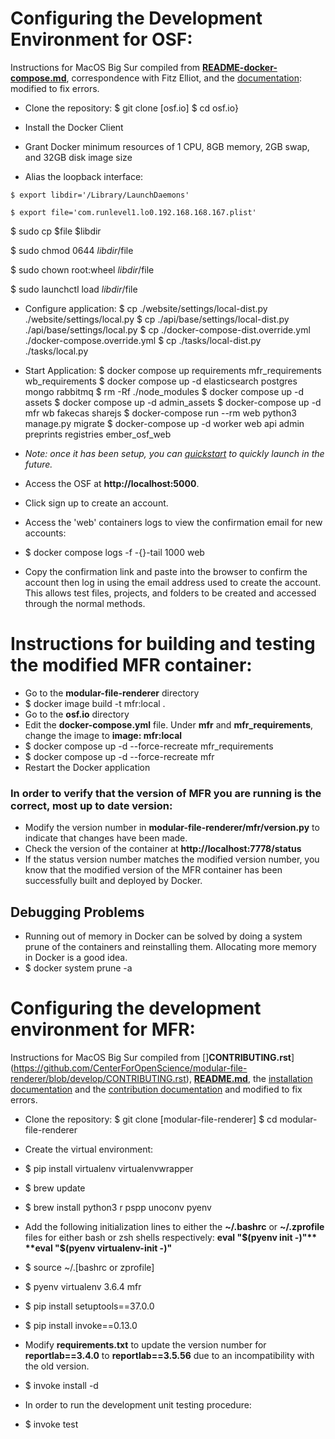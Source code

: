 # Configuring the Development Environment for OSF:

Instructions for MacOS Big Sur compiled from [**README-docker-compose.md**](https://github.com/CenterForOpenScience/osf.io/blob/develop/README-docker-compose.md), correspondence with Fitz Elliot, and the [documentation](https://cosdev.readthedocs.io/en/latest/osf/setup.html): modified to fix errors.


- Clone the repository:
$ git clone [osf.io]
$ cd osf.io}

- Install the Docker Client

- Grant Docker minimum resources of 1 CPU, 8GB memory, 2GB swap, and 32GB disk image size

- Alias the loopback interface:

```$ export libdir='/Library/LaunchDaemons'```

```$ export file='com.runlevel1.lo0.192.168.168.167.plist'```

$ sudo cp $file $libdir

$ sudo chmod 0644 $libdir/$file

$ sudo chown root:wheel $libdir/$file

$ sudo launchctl load $libdir/$file

- Configure application:
$ cp ./website/settings/local-dist.py ./website/settings/local.py
$ cp ./api/base/settings/local-dist.py ./api/base/settings/local.py
$ cp ./docker-compose-dist.override.yml ./docker-compose.override.yml
$ cp ./tasks/local-dist.py ./tasks/local.py

- Start Application:
$ docker compose up requirements mfr_requirements wb_requirements
$ docker compose up -d elasticsearch postgres mongo rabbitmq
$ rm -Rf ./node_modules
$ docker compose up -d assets
$ docker compose up -d admin_assets
$ docker-compose up -d mfr wb fakecas sharejs
$ docker-compose run --rm web python3 manage.py migrate
$ docker-compose up -d worker web api admin preprints registries ember\_osf\_web

- *Note: once it has been setup, you can [quickstart](https://github.com/CenterForOpenScience/osf.io/blob/develop/README-docker-compose.md\#quickstart-running-all-osf-services-in-the-background) to quickly launch in the future.*

- Access the OSF at **http://localhost:5000**.

- Click sign up to create an account.

- Access the 'web' containers logs to view the confirmation email for new accounts:

- $ docker compose logs -f -{}-tail 1000 web

- Copy the confirmation link and paste into the browser to confirm the account then log in using the email address used to create the account. This allows test files, projects, and folders to be created and accessed through the normal methods.


# Instructions for building and testing the modified MFR container:

- Go to the **modular-file-renderer** directory
- $ docker image build -t mfr:local .
- Go to the **osf.io** directory
- Edit the **docker-compose.yml** file. Under **mfr** and **mfr_requirements**, change the image to **image: mfr:local**
- $ docker compose up -d --force-recreate mfr_requirements
- $ docker compose up -d --force-recreate mfr
- Restart the Docker application

### In order to verify that the version of MFR you are running is the correct, most up to date version:

- Modify the version number in **modular-file-renderer/mfr/version.py** to indicate that changes have been made.
- Check the version of the container at **http://localhost:7778/status**
- If the status version number matches the modified version number, you know that the modified version of the MFR container has been successfully built and deployed by Docker.


## Debugging Problems

- Running out of memory in Docker can be solved by doing a system prune of the containers and reinstalling them. Allocating more memory in Docker is a good idea.
- $ docker system prune -a

# Configuring the development environment for MFR:
Instructions for MacOS Big Sur compiled from []**CONTRIBUTING.rst**](https://github.com/CenterForOpenScience/modular-file-renderer/blob/develop/CONTRIBUTING.rst), [**README.md**](https://github.com/CenterForOpenScience/modular-file-renderer/blob/develop/README.md), the [installation documentation](https://modular-file-renderer.readthedocs.io/en/latest/install.html\#install) and the [contribution documentation](https://modular-file-renderer.readthedocs.io/en/latest/contributing.html) and modified to fix errors.

- Clone the repository:
$ git clone [modular-file-renderer]
$ cd modular-file-renderer
- Create the virtual environment:

- $ pip install virtualenv virtualenvwrapper
- $ brew update
- $ brew install python3 r pspp unoconv pyenv

- Add the following initialization lines to either the **~/.bashrc** or **~/.zprofile** files for either bash or zsh shells respectively:
**eval "$(pyenv init -)"**
**eval "$(pyenv virtualenv-init -)"**

- $ source ~/.[bashrc or zprofile]
- $ pyenv virtualenv 3.6.4 mfr
- $ pip install setuptools==37.0.0
- $ pip install invoke==0.13.0
- Modify **requirements.txt** to update the version number for **reportlab==3.4.0** to **reportlab==3.5.56** due to an incompatibility with the old version.
- $ invoke install -d

- In order to run the development unit testing procedure:

- $ invoke test
